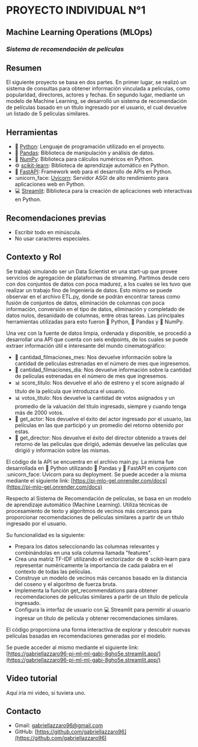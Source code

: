 # PROYECTO INDIVIDUAL N°1
## Machine Learning Operations (MLOps)
### *Sistema de recomendación de películas*

## Resumen
El siguiente proyecto se basa en dos partes. En primer lugar, se realizó un sistema de consultas para obtener información vinculada a películas, como popularidad, directores, actores y fechas. En segundo lugar, mediante un modelo de Machine Learning, se desarrolló un sistema de recomendación de películas basado en un título ingresado por el usuario, el cual devuelve un listado de 5 películas similares.

## Herramientas
- :snake: [Python](https://docs.python.org/): Lenguaje de programación utilizado en el proyecto.
- :panda_face: [Pandas](https://pandas.pydata.org/): Biblioteca de manipulación y análisis de datos.
- :1234: [NumPy](https://numpy.org/doc/): Biblioteca para cálculos numéricos en Python.
- :gear: [scikit-learn](https://scikit-learn.org/stable/): Biblioteca de aprendizaje automático en Python.
- :rocket: [FastAPI](https://fastapi.tiangolo.com/): Framework web para el desarrollo de APIs en Python.
- :unicorn_face: [Uvicorn](https://www.uvicorn.org/): Servidor ASGI de alto rendimiento para aplicaciones web en Python.
- :computer: [Streamlit](https://docs.streamlit.io/): Biblioteca para la creación de aplicaciones web interactivas en Python.

## Recomendaciones previas
- Escribir todo en minúscula.
- No usar caracteres especiales.

## Contexto y Rol
Se trabajó simulando ser un Data Scientist en una start-up que provee servicios de agregación de plataformas de streaming. Partimos desde cero con dos conjuntos de datos con poca madurez, a los cuales se les tuvo que realizar un trabajo fino de Ingeniería de datos. Esto mismo se puede observar en el archivo ETL.py, donde se podrán encontrar tareas como fusión de conjuntos de datos, eliminación de columnas con poca información, conversión en el tipo de datos, eliminación y completado de datos nulos, desanidado de columnas, entre otras tareas. Las principales herramientas utilizadas para esto fueron :snake: Python, :panda_face: Pandas y :1234: NumPy.

Una vez con la fuente de datos limpia, ordenada y disponible, se procedió a desarrollar una API que cuenta con seis endpoints, de los cuales se puede extraer información útil e interesante del mundo cinematográfico:
- :calendar: cantidad_filmaciones_mes: Nos devuelve información sobre la cantidad de películas estrenadas en el número de mes que ingresemos.
- :calendar: cantidad_filmaciones_dia: Nos devuelve información sobre la cantidad de películas estrenadas en el número de mes que ingresemos.
- :bar_chart: score_titulo: Nos devuelve el año de estreno y el score asignado al título de la película que introduzca el usuario.
- :bar_chart: votos_titulo: Nos devuelve la cantidad de votos asignados y un promedio de la valuación del título ingresado, siempre y cuando tenga más de 2000 votos.
- :bust_in_silhouette: get_actor: Nos devuelve el éxito del actor ingresado por el usuario, las películas en las que participó y un promedio del retorno obtenido por estas.
- :bust_in_silhouette: get_director: Nos devuelve el éxito del director obtenido a través del retorno de las películas que dirigió, además devuelve las películas que dirigió y información sobre las mismas.

El código de la API se encuentra en el archivo main.py. La misma fue desarrollada en :snake: Python utilizando :panda_face: Pandas y :rocket: FastAPI en conjunto con :unicorn_face: Uvicorn para su deployment. Se puede acceder a la misma mediante el siguiente link: [https://pi-mlo-gel.onrender.com/docs](https://pi-mlo-gel.onrender.com/docs)

Respecto al Sistema de Recomendación de películas, se basa en un modelo de aprendizaje automático (Machine Learning). Utiliza técnicas de procesamiento de texto y algoritmos de vecinos más cercanos para proporcionar recomendaciones de películas similares a partir de un título ingresado por el usuario.

Su funcionalidad es la siguiente:
- Prepara los datos seleccionando las columnas relevantes y combinándolas en una sola columna llamada "features".
- Crea una matriz TF-IDF utilizando el vectorizador de :gear: scikit-learn para representar numéricamente la importancia de cada palabra en el contexto de todas las películas.
- Construye un modelo de vecinos más cercanos basado en la distancia del coseno y el algoritmo de fuerza bruta.
- Implementa la función get_recommendations para obtener recomendaciones de películas similares a partir de un título de película ingresado.
- Configura la interfaz de usuario con :computer: Streamlit para permitir al usuario ingresar un título de película y obtener recomendaciones similares.

El código proporciona una forma interactiva de explorar y descubrir nuevas películas basadas en recomendaciones generadas por el modelo.

Se puede acceder al mismo mediante el siguiente link: [https://gabriellazzaro96-pi-ml-ml-gabi-8gho5e.streamlit.app/](https://gabriellazzaro96-pi-ml-ml-gabi-8gho5e.streamlit.app/)

## Video tutorial
Aquí iría mi video, si tuviera uno.

## Contacto
- Gmail: gabriellazzaro96@gmail.com
- GitHub: [https://github.com/gabriellazzaro96](https://github.com/gabriellazzaro96)
